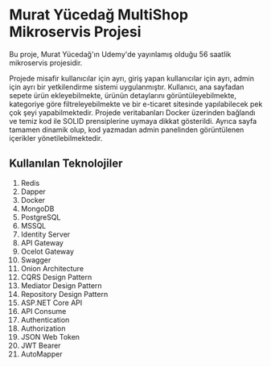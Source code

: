 # Murat Yücedağ MultiShop Mikroservis Projesi

Bu proje, Murat Yücedağ'ın Udemy'de yayınlamış olduğu 56 saatlik mikroservis projesidir.

Projede misafir kullanıcılar için ayrı, giriş yapan kullanıcılar için ayrı, admin için ayrı bir yetkilendirme sistemi uygulanmıştır. Kullanıcı, ana sayfadan sepete ürün ekleyebilmekte, ürünün detaylarını görüntüleyebilmekte, kategoriye göre filtreleyebilmekte ve bir e-ticaret sitesinde yapılabilecek pek çok şeyi yapabilmektedir. Projede veritabanları Docker üzerinden bağlandı ve temiz kod ile SOLID prensiplerine uymaya dikkat gösterildi. Ayrıca sayfa tamamen dinamik olup, kod yazmadan admin panelinden görüntülenen içerikler yönetilebilmektedir.

## Kullanılan Teknolojiler
1. Redis
2. Dapper
3. Docker
4. MongoDB
5. PostgreSQL
6. MSSQL
7. Identity Server
8. API Gateway
9. Ocelot Gateway
10. Swagger
11. Onion Architecture
12. CQRS Design Pattern
13. Mediator Design Pattern
14. Repository Design Pattern
15. ASP.NET Core API
16. API Consume
17. Authentication
18. Authorization
19. JSON Web Token
20. JWT Bearer
21. AutoMapper
